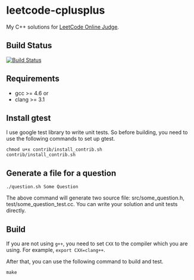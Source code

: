 leetcode-cplusplus
==================

My C++ solutions for [LeetCode Online Judge](http://oj.leetcode.com/).

## Build Status
[![Build Status](https://travis-ci.org/zsxwing/leetcode-cplusplus.png?branch=master)](https://travis-ci.org/zsxwing/leetcode-cplusplus)

## Requirements
* gcc >= 4.6
or
* clang >= 3.1

## Install gtest
I use google test library to write unit tests. So before building, you need to use the following commands to set up gtest.

```shell
chmod u+x contrib/install_contrib.sh
contrib/install_contrib.sh
```
## Generate a file for a question

```shell
./question.sh Some Question
```

The above command will generate two source file: src/some_question.h, test/some_question_test.cc. You can write your solution and unit tests directly.

## Build

If you are not using `g++`, you need to set `CXX` to the compiler which you are using. For example, `export CXX=clang++`.

After that, you can use the following command to build and test.
```shell
make
```

